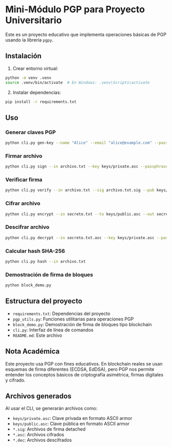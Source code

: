 # Mini-Módulo PGP para Proyecto Universitario

Este es un proyecto educativo que implementa operaciones básicas de PGP usando la librería `pgpy`.

## Instalación

1. Crear entorno virtual:
```bash
python -m venv .venv
source .venv/bin/activate  # En Windows: .venv\Scripts\activate
```

2. Instalar dependencias:
```bash
pip install -r requirements.txt
```

## Uso

### Generar claves PGP
```bash
python cli.py gen-key --name "Alice" --email "alice@example.com" --passphrase "mi_password" --outdir ./keys
```

### Firmar archivo
```bash
python cli.py sign --in archivo.txt --key keys/private.asc --passphrase "mi_password" --out archivo.txt.sig
```

### Verificar firma
```bash
python cli.py verify --in archivo.txt --sig archivo.txt.sig --pub keys/public.asc
```

### Cifrar archivo
```bash
python cli.py encrypt --in secreto.txt --to keys/public.asc --out secreto.txt.asc
```

### Descifrar archivo
```bash
python cli.py decrypt --in secreto.txt.asc --key keys/private.asc --passphrase "mi_password" --out secreto.txt.dec
```

### Calcular hash SHA-256
```bash
python cli.py hash --in archivo.txt
```

### Demostración de firma de bloques
```bash
python block_demo.py
```

## Estructura del proyecto

- `requirements.txt`: Dependencias del proyecto
- `pgp_utils.py`: Funciones utilitarias para operaciones PGP
- `block_demo.py`: Demostración de firma de bloques tipo blockchain
- `cli.py`: Interfaz de línea de comandos
- `README.md`: Este archivo

## Nota Académica

Este proyecto usa PGP con fines educativos. En blockchain reales se usan esquemas de firma diferentes (ECDSA, EdDSA), pero PGP nos permite entender los conceptos básicos de criptografía asimétrica, firmas digitales y cifrado.

## Archivos generados

Al usar el CLI, se generarán archivos como:
- `keys/private.asc`: Clave privada en formato ASCII armor
- `keys/public.asc`: Clave pública en formato ASCII armor
- `*.sig`: Archivos de firma detached
- `*.asc`: Archivos cifrados
- `*.dec`: Archivos descifrados
